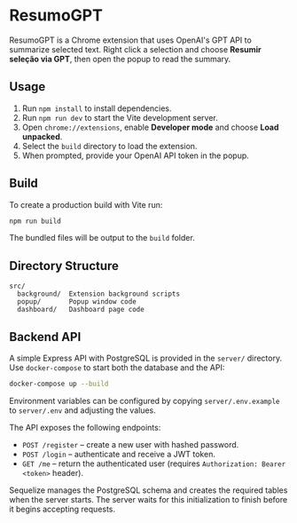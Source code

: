# ResumoGPT

ResumoGPT is a Chrome extension that uses OpenAI's GPT API to summarize selected text. Right click a selection and choose **Resumir seleção via GPT**, then open the popup to read the summary.

## Usage

1. Run `npm install` to install dependencies.
2. Run `npm run dev` to start the Vite development server.
3. Open `chrome://extensions`, enable **Developer mode** and choose **Load unpacked**.
4. Select the `build` directory to load the extension.
5. When prompted, provide your OpenAI API token in the popup.

## Build

To create a production build with Vite run:

```bash
npm run build
```

The bundled files will be output to the `build` folder.

## Directory Structure

```
src/
  background/  Extension background scripts
  popup/       Popup window code
  dashboard/   Dashboard page code
```

## Backend API

A simple Express API with PostgreSQL is provided in the `server/` directory. Use `docker-compose` to start both the database and the API:

```bash
docker-compose up --build
```

Environment variables can be configured by copying `server/.env.example` to `server/.env` and adjusting the values.

The API exposes the following endpoints:

- `POST /register` – create a new user with hashed password.
- `POST /login` – authenticate and receive a JWT token.
- `GET /me` – return the authenticated user (requires `Authorization: Bearer <token>` header).

Sequelize manages the PostgreSQL schema and creates the required tables when the server starts.
The server waits for this initialization to finish before it begins accepting requests.
